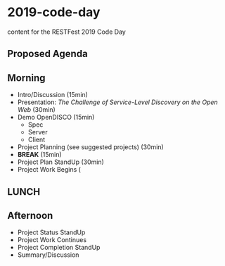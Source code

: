 # 2019-code-day
content for the RESTFest 2019 Code Day

## Proposed Agenda

## Morning
 * Intro/Discussion (15min)
 * Presentation: _The Challenge of Service-Level Discovery on the Open Web_ (30min)
 * Demo OpenDISCO (15min)
   * Spec
   * Server
   * Client
 * Project Planning (see suggested projects) (30min)
 * **BREAK** (15min)
 * Project Plan StandUp (30min)
 * Project Work Begins (

## LUNCH

## Afternoon
 * Project Status StandUp
 * Project Work Continues
 * Project Completion StandUp
 * Summary/Discussion

 
